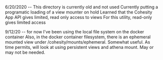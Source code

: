 6/20/2020 -- This directory is currently old and not used
Currently putting a programatic loading of a view mounter on hold
Learned that the Cohesity App API gives limited, read only access to views
For this utility, read-only gives limited access

9/12/20 -- for now I've been using the local file system on the docker container
Also, in the docker container filesystem, there is an ephemeral mounted view under
/cohesity/mounts/ephemeral.  Somewhat useful.  As time permits, will look at using
persistent views and athena mount.  May or may not be needed.
